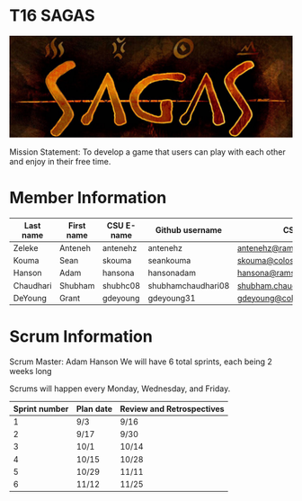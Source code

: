 # T16 SAGAS
![image](/images/teamPicture.png)

Mission Statement: To develop a game that users can play with each other and enjoy in their free time.

# Member Information
    
Last name | First name | CSU E-name | Github username | CSU email
----------|------------|------------|-----------------|----------
Zeleke | Anteneh | antenehz | antenehz | antenehz@rams.colostate.edu
Kouma | Sean | skouma | seankouma | skouma@colostate.edu
Hanson | Adam | hansona | hansonadam | hansona@rams.colostate.edu
Chaudhari | Shubham | shubhc08 | shubhamchaudhari08 | shubham.chaudhari@colostate.edu
DeYoung | Grant | gdeyoung | gdeyoung31 | gdeyoung@colostate.edu

# Scrum Information

Scrum Master: Adam Hanson
We will have 6 total sprints, each being 2 weeks long

Scrums will happen every Monday, Wednesday, and Friday.

Sprint number | Plan date | Review and Retrospectives
--------------|-----------|--------------------------
1 | 9/3 | 9/16
2 | 9/17 | 9/30
3 | 10/1 | 10/14
4 | 10/15 | 10/28
5 | 10/29 | 11/11
6 | 11/12 | 11/25
